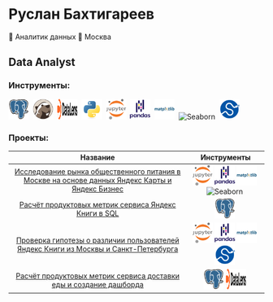 # Руслан Бахтигареев
:briefcase: Аналитик данных 
&#128681; Москва
## Data Analyst

###  Инструменты:
<div>
  <img src="https://github.com/devicons/devicon/blob/master/icons/postgresql/postgresql-original.svg" title="PostgreSQL" alt="PostgreSQL" width="40" height="40"/>&nbsp; 
  <img src="https://github.com/devicons/devicon/blob/master/icons/dbeaver/dbeaver-original.svg" title="DBeaver" alt="DBeaver" width="40" height="40"/>&nbsp;
  <img src="https://github.com/datalens-tech/docs/blob/main/assets/icon/logo.svg" title="DataLens" alt="DataLens" width="40" height="40"/>&nbsp;
  <img src="https://github.com/devicons/devicon/blob/master/icons/python/python-original.svg" title="Python" alt="Python" width="40" height="40"/>&nbsp;
  <img src="https://github.com/devicons/devicon/blob/master/icons/jupyter/jupyter-original-wordmark.svg" title="Jupyter" alt="Jupyter" width="40" height="40"/>&nbsp;
  <img src="https://github.com/devicons/devicon/blob/master/icons/pandas/pandas-original-wordmark.svg" title="Pandas" alt="Pandas" width="40" height="40"/>&nbsp;
  <img src="https://github.com/devicons/devicon/blob/master/icons/matplotlib/matplotlib-original-wordmark.svg" title="Matplotlib" alt="Matplotlib" width="40" height="40"/>&nbsp;
  <img src="https://seaborn.pydata.org/_images/logo-tall-lightbg.svg" title="Seaborn" alt="Seaborn" width="40" height="40"/>&nbsp;
  <img src="https://github.com/scipy/scipy/blob/bd66693b8aecc6f528ca9b1cfd6bb1f61477ca0f/doc/source/_static/logo.svg?plain=1#L2" title="SciPy" alt="SciPy" width="40" height="40"/>&nbsp;
</div>

###  Проекты:
| Название | Инструменты |
| :--------: | :-------: |
|[Исследование рынка общественного питания в Москве на основе данных Яндекс Карты и Яндекс Бизнес](https://github.com/ruslanbakht/projects/tree/main/yandex_practicum/catering_moscow) |<img src="https://github.com/devicons/devicon/blob/master/icons/jupyter/jupyter-original-wordmark.svg" title="Jupyter" alt="Jupyter" width="40" height="40"/>&nbsp;<img src="https://github.com/devicons/devicon/blob/master/icons/pandas/pandas-original-wordmark.svg" title="Pandas" alt="Pandas" width="40" height="40"/>&nbsp;<img src="https://github.com/devicons/devicon/blob/master/icons/matplotlib/matplotlib-original-wordmark.svg" title="Matplotlib" alt="Matplotlib" width="40" height="40"/>&nbsp;<img src="https://seaborn.pydata.org/_images/logo-tall-lightbg.svg" title="Seaborn" alt="Seaborn" width="40" height="40"/>&nbsp;|
|[Расчёт продуктовых метрик сервиса Яндекс Книги в SQL](https://github.com/ruslanbakht/projects/tree/main/yandex_practicum/product_metrics_yandex_knigi) | <img src="https://github.com/devicons/devicon/blob/master/icons/postgresql/postgresql-original.svg" title="PostgreSQL" alt="PostgreSQL" width="40" height="40"/>&nbsp;|
|[Проверка гипотезы о различии пользователей Яндекс Книги из Москвы и Санкт-Петербурга](https://github.com/ruslanbakht/projects/tree/main/yandex_practicum/hypothesis_testing_yandex_knigi) |<img src="https://github.com/devicons/devicon/blob/master/icons/jupyter/jupyter-original-wordmark.svg" title="Jupyter" alt="Jupyter" width="40" height="40"/>&nbsp;<img src="https://github.com/devicons/devicon/blob/master/icons/pandas/pandas-original-wordmark.svg" title="Pandas" alt="Pandas" width="40" height="40"/>&nbsp;<img src="https://github.com/devicons/devicon/blob/master/icons/matplotlib/matplotlib-original-wordmark.svg" title="Matplotlib" alt="Matplotlib" width="40" height="40"/>&nbsp;<img src="https://github.com/scipy/scipy/blob/bd66693b8aecc6f528ca9b1cfd6bb1f61477ca0f/doc/source/_static/logo.svg?plain=1#L2" title="SciPy" alt="SciPy" width="40" height="40"/>&nbsp;|
|[Расчёт продуктовых метрик сервиса доставки еды и создание дашборда](https://github.com/ruslanbakht/projects/tree/main/yandex_practicum/product_metrics_dashboard_food_delivery_service) | <img src="https://github.com/devicons/devicon/blob/master/icons/postgresql/postgresql-original.svg" title="PostgreSQL" alt="PostgreSQL" width="40" height="40"/>&nbsp;<img src="https://github.com/datalens-tech/docs/blob/main/assets/icon/logo.svg" title="DataLens" alt="DataLens" width="40" height="40"/>&nbsp;|

